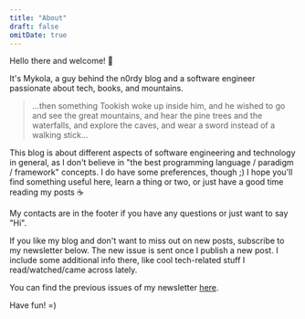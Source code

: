 ```yaml
---
title: "About"
draft: false
omitDate: true
---
```


Hello there and welcome! 👋

It's Mykola, a guy behind the n0rdy blog and a software engineer passionate about tech, books, and mountains.

> ...then something Tookish woke up inside him, and he wished to go and see the great mountains, and hear the pine trees and the waterfalls, and explore the caves, and wear a sword instead of a walking stick...

This blog is about different aspects of software engineering and technology in general, as I don't believe in "the best programming language / paradigm / framework" concepts. I do have some preferences, though ;)
I hope you'll find something useful here, learn a thing or two, or just have a good time reading my posts ☕️

My contacts are in the footer if you have any questions or just want to say "Hi".

If you like my blog and don't want to miss out on new posts, subscribe to my newsletter below.
The new issue is sent once I publish a new post. 
I include some additional info there, like cool tech-related stuff I read/watched/came across lately.

You can find the previous issues of my newsletter [here](https://mail.n0rdy.foo/archive).

Have fun! =)